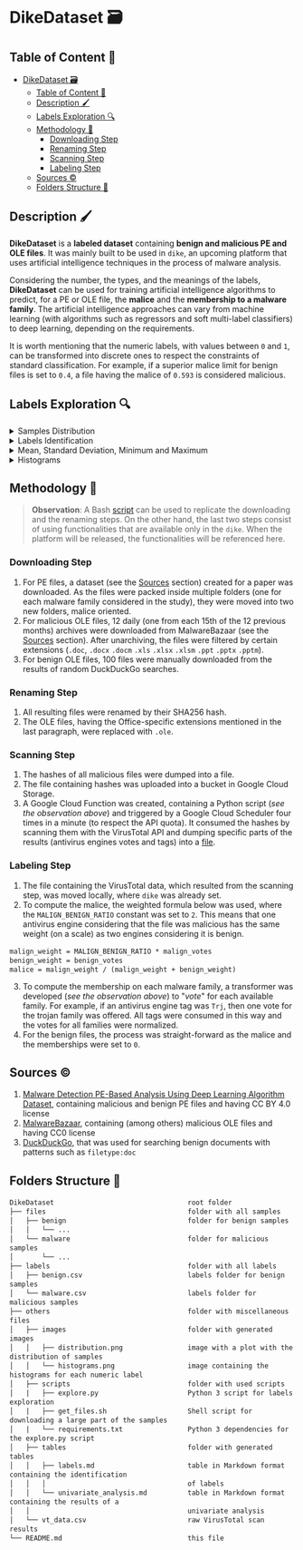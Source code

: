 # DikeDataset 🗃️

## Table of Content 🔖

- [DikeDataset 🗃️](#dikedataset-️)
  - [Table of Content 🔖](#table-of-content-)
  - [Description 🖌️](#description-️)
  - [Labels Exploration 🔍](#labels-exploration-)
  - [Methodology 👷](#methodology-)
    - [Downloading Step](#downloading-step)
    - [Renaming Step](#renaming-step)
    - [Scanning Step](#scanning-step)
    - [Labeling Step](#labeling-step)
  - [Sources ©️](#sources-️)
  - [Folders Structure 📂](#folders-structure-)

## Description 🖌️

**DikeDataset** is a **labeled dataset** containing **benign and malicious PE and OLE files**. It was mainly built to be used in `dike`, an upcoming platform that uses artificial intelligence techniques in the process of malware analysis.

Considering the number, the types, and the meanings of the labels, **DikeDataset** can be used for training artificial intelligence algorithms to predict, for a PE or OLE file, the **malice** and the **membership to a malware family**. The artificial intelligence approaches can vary from machine learning (with algorithms such as regressors and soft multi-label classifiers) to deep learning, depending on the requirements.

It is worth mentioning that the numeric labels, with values between `0` and `1`, can be transformed into discrete ones to respect the constraints of standard classification. For example, if a superior malice limit for benign files is set to `0.4`, a file having the malice of `0.593` is considered malicious.

## Labels Exploration 🔍

<details>
    <summary>Samples Distribution</summary>
    <img src="others/images/distribution.png" alt="Plot with the distribution of samples" width=600>
</details>

<details>
    <summary>Labels Identification</summary>

| Name       | Type    |
|------------|---------|
| type       | int64   |
| hash       | object  |
| malice     | float64 |
| generic    | float64 |
| trojan     | float64 |
| ransomware | float64 |
| worm       | float64 |
| backdoor   | float64 |
| spyware    | float64 |
| rootkit    | float64 |
| encrypter  | float64 |
| downloader | float64 |

</details>

<details>
    <summary>Mean, Standard Deviation, Minimum and Maximum</summary>

|      |    malice |   generic |    trojan |   ransomware |      worm |   backdoor |    spyware |    rootkit |   encrypter |   downloader |
|------|-----------|-----------|-----------|--------------|-----------|------------|------------|------------|-------------|--------------|
| mean | 0.876484  | 0.412354  | 0.44581   |   0.00503229 | 0.0086457 |  0.0117696 | 0.00030322 | 0.00614807 |   0.0719921 |    0.037945  |
| std  | 0.0779914 | 0.0779332 | 0.0891624 |   0.0192288  | 0.0189522 |  0.0333144 | 0.00227205 | 0.0263416  |   0.0622346 |    0.0699552 |
| min  | 0.235294  | 0.140351  | 0.05      |   0          | 0         |  0         | 0          | 0          |   0         |    0         |
| max  | 0.981132  | 0.916667  | 0.76087   |   0.307692   | 0.59      |  0.290323  | 0.0212766  | 0.307692   |   0.3125    |    0.307692  |

</details>

<details>
    <summary>Histograms</summary>
    <img src="others/images/histograms.png" alt="Plot containing a histogram for each numeric label" width=800>
</details>

## Methodology 👷

> **Observation**: A Bash [script](others/scripts/get_files.sh) can be used to replicate the downloading and the renaming steps. On the other hand, the last two steps consist of using functionalities that are available only in the `dike`. When the platform will be released, the functionalities will be referenced here.

### Downloading Step

1. For PE files, a dataset (see the [Sources](#sources-️) section) created for a paper was downloaded. As the files were packed inside multiple folders (one for each malware family considered in the study), they were moved into two new folders, malice oriented.
2. For malicious OLE files, 12 daily (one from each 15th of the 12 previous months) archives were downloaded from MalwareBazaar (see the [Sources](#sources-️) section). After unarchiving, the files were filtered by certain extensions (`.doc`, `.docx` `.docm` `.xls` `.xlsx` `.xlsm` `.ppt` `.pptx` `.pptm`).
3. For benign OLE files, 100 files were manually downloaded from the results of random DuckDuckGo searches.

### Renaming Step

1. All resulting files were renamed by their SHA256 hash.
2. The OLE files, having the Office-specific extensions mentioned in the last paragraph, were replaced with `.ole`.

### Scanning Step

1. The hashes of all malicious files were dumped into a file.
2. The file containing hashes was uploaded into a bucket in Google Cloud Storage.
3. A Google Cloud Function was created, containing a Python script (*see the observation above*) and triggered by a Google Cloud Scheduler four times in a minute (to respect the API quota). It consumed the hashes by scanning them with the VirusTotal API and dumping specific parts of the results (antivirus engines votes and tags) into a [file](others/vt_data.csv).

### Labeling Step

1. The file containing the VirusTotal data, which resulted from the scanning step, was moved locally, where `dike` was already set.
2. To compute the malice, the weighted formula below was used, where the `MALIGN_BENIGN_RATIO` constant was set to `2`. This means that one antivirus engine considering that the file was malicious has the same weight (on a scale) as two engines considering it is benign.

```
malign_weight = MALIGN_BENIGN_RATIO * malign_votes
benign_weight = benign_votes
malice = malign_weight / (malign_weight + benign_weight)
```

3. To compute the membership on each malware family, a transformer was developed (*see the observation above*) to "*vote*" for each available family. For example, if an antivirus engine tag was `Trj`, then one vote for the trojan family was offered. All tags were consumed in this way and the votes for all families were normalized.
4. For the benign files, the process was straight-forward as the malice and the memberships were set to `0`.

## Sources ©️

1. [Malware Detection PE-Based Analysis Using Deep Learning Algorithm Dataset](https://figshare.com/articles/dataset/Malware_Detection_PE-Based_Analysis_Using_Deep_Learning_Algorithm_Dataset/6635642), containing malicious and benign PE files and having CC BY 4.0 license
2. [MalwareBazaar](https://bazaar.abuse.ch), containing (among others) malicious OLE files and having CC0 license
3. [DuckDuckGo](https://duckduckgo.com/), that was used for searching benign documents with patterns such as `filetype:doc`

## Folders Structure 📂

```
DikeDataset                                 root folder
├── files                                   folder with all samples
│   ├── benign                              folder for benign samples
│   │   └── ...
│   └── malware                             folder for malicious samples
│       └── ...
├── labels                                  folder with all labels 
│   ├── benign.csv                          labels folder for benign samples
│   └── malware.csv                         labels folder for malicious samples
├── others                                  folder with miscellaneous files
│   ├── images                              folder with generated images
│   │   ├── distribution.png                image with a plot with the distribution of samples
│   │   └── histograms.png                  image containing the histograms for each numeric label
│   ├── scripts                             folder with used scripts
│   |   ├── explore.py                      Python 3 script for labels exploration
│   |   ├── get_files.sh                    Shell script for downloading a large part of the samples
│   |   └── requirements.txt                Python 3 dependencies for the explore.py script
│   ├── tables                              folder with generated tables
│   │   ├── labels.md                       table in Markdown format containing the identification 
│   │   │                                   of labels
│   │   └── univariate_analysis.md          table in Markdown format containing the results of a
│   │                                       univariate analysis
│   └── vt_data.csv                         raw VirusTotal scan results
└── README.md                               this file
```